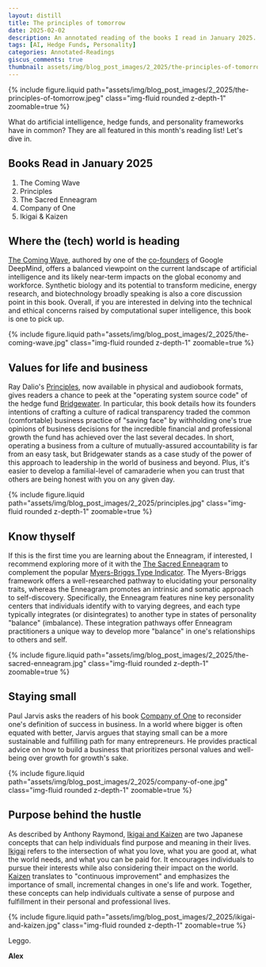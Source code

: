 ```yaml
---
layout: distill
title: The principles of tomorrow
date: 2025-02-02
description: An annotated reading of the books I read in January 2025.
tags: [AI, Hedge Funds, Personality]
categories: Annotated-Readings
giscus_comments: true
thumbnail: assets/img/blog_post_images/2_2025/the-principles-of-tomorrow.jpeg
---
```


<div class="l-page">
  {% include figure.liquid path="assets/img/blog_post_images/2_2025/the-principles-of-tomorrow.jpeg" class="img-fluid rounded z-depth-1" zoomable=true %}
</div>

What do artificial intelligence, hedge funds, and personality frameworks have in common? They are all featured in this month's reading list! Let's dive in.

## Books Read in January 2025
1. The Coming Wave
2. Principles
3. The Sacred Enneagram
4. Company of One
5. Ikigai & Kaizen

## Where the (tech) world is heading

[The Coming Wave](https://the-coming-wave.com/), authored by one of the [co-founders](https://en.wikipedia.org/wiki/Mustafa_Suleyman) of Google DeepMind, offers a balanced viewpoint on the current landscape of artificial intelligence and its likely near-term impacts on the global economy and workforce. Synthetic biology and its potential to transform medicine, energy research, and biotechnology broadly speaking is also a core discussion point in this book. Overall, if you are interested in delving into the technical and ethical concerns raised by computational super intelligence, this book is one to pick up.

<div class="l-body">
  {% include figure.liquid path="assets/img/blog_post_images/2_2025/the-coming-wave.jpg" class="img-fluid rounded z-depth-1" zoomable=true %}
</div>

## Values for life and business

Ray Dalio's [Principles](https://www.principles.com/), now available in physical and audiobook formats, gives readers a chance to peek at the "operating system source code" of the hedge fund [Bridgewater](https://www.bridgewater.com/). In particular, this book details how its founders intentions of crafting a culture of radical transparency traded the common (comfortable) business practice of "saving face" by withholding one's true opinions of business decisions for the incredible financial and professional growth the fund has achieved over the last several decades. In short, operating a business from a culture of mutually-assured accountability is far from an easy task, but Bridgewater stands as a case study of the power of this approach to leadership in the world of business and beyond. Plus, it's easier to develop a familial-level of camaraderie when you can trust that others are being honest with you on any given day.

<div class="l-body">
  {% include figure.liquid path="assets/img/blog_post_images/2_2025/principles.jpg" class="img-fluid rounded z-depth-1" zoomable=true %}
</div>

## Know thyself

If this is the first time you are learning about the Enneagram, if interested, I recommend exploring more of it with the [The Sacred Enneagram](https://chrisheuertz.com/books/) to complement the popular [Myers-Briggs Type Indicator](https://www.myersbriggs.org/my-mbti-personality-type/myers-briggs-overview/). The Myers-Briggs framework offers a well-researched pathway to elucidating your personality traits, whereas the Enneagram promotes an intrinsic and somatic approach to self-discovery. Specifically, the Enneagram features nine key personality centers that individuals identify with to varying degrees, and each type typically integrates (or disintegrates) to another type in states of personality "balance" (imbalance). These integration pathways offer Enneagram practitioners a unique way to develop more "balance" in one's relationships to others and self.

<div class="l-body">
  {% include figure.liquid path="assets/img/blog_post_images/2_2025/the-sacred-enneagram.jpg" class="img-fluid rounded z-depth-1" zoomable=true %}
</div>

## Staying small

Paul Jarvis asks the readers of his book [Company of One](https://www.amazon.com/Company-One-Staying-Small-Business/dp/1328972356) to reconsider one's definition of success in business. In a world where bigger is often equated with better, Jarvis argues that staying small can be a more sustainable and fulfilling path for many entrepreneurs. He provides practical advice on how to build a business that prioritizes personal values and well-being over growth for growth's sake.

<div class="l-body">
  {% include figure.liquid path="assets/img/blog_post_images/2_2025/company-of-one.jpg" class="img-fluid rounded z-depth-1" zoomable=true %}
</div>

## Purpose behind the hustle

As described by Anthony Raymond, [Ikigai and Kaizen](https://www.amazon.com/Ikigai-Kaizen-Professional-procrastinating-productive/dp/B0CN55C4JB) are two Japanese concepts that can help individuals find purpose and meaning in their lives. [Ikigai](https://en.wikipedia.org/wiki/Ikigai) refers to the intersection of what you love, what you are good at, what the world needs, and what you can be paid for. It encourages individuals to pursue their interests while also considering their impact on the world. [Kaizen](https://en.wikipedia.org/wiki/Kaizen) translates to "continuous improvement" and emphasizes the importance of small, incremental changes in one's life and work. Together, these concepts can help individuals cultivate a sense of purpose and fulfillment in their personal and professional lives.

<div class="l-body">
  {% include figure.liquid path="assets/img/blog_post_images/2_2025/ikigai-and-kaizen.jpg" class="img-fluid rounded z-depth-1" zoomable=true %}
</div>

Leggo.

**Alex**